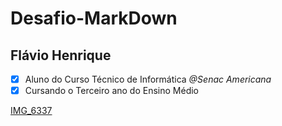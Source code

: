 # Desafio-MarkDown

## Flávio Henrique
- [x] Aluno do Curso Técnico de Informática _@Senac Americana_
- [x] Cursando o Terceiro ano do Ensino Médio 

[IMG_6337](https://user-images.githubusercontent.com/42159707/61918210-f5dc8a00-af26-11e9-898c-4e969e0c6e8e.JPG)

